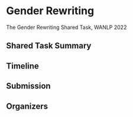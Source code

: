 # Gender Rewriting
The Gender Rewriting Shared Task, WANLP 2022

## Shared Task Summary

## Timeline

## Submission

## Organizers
